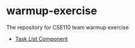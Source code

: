 # warmup-exercise
The repository for CSE110 team warmup exercise

- [Task List Component](https://cse110-sp24-group12.github.io/warmup-exercise/)

